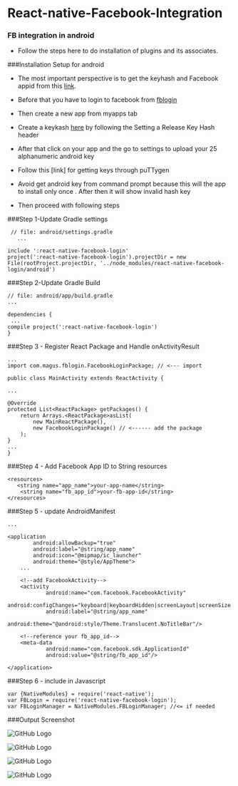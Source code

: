  # React-native-Facebook-Integration

### FB integration in android

* Follow the steps here to  do installation of plugins and its associates.

###Installation Setup for android 

* The most important perspective is to get the keyhash and Facebook appid from this [link](https://developers.facebook.com).
 
* Before that you have to login to facebook from [fblogin](https://www.facebook.com/login.php?next=https%3A%2F%2Fwww.facebook.com%2F)

* Then create a new  app from myapps tab

* Create a keykash [here](https://developers.facebook.com/docs/android/getting-started) by following the Setting a Release Key Hash header

* After that click on your app and the go to settings to upload your 25 alphanumeric android key

* Follow this [link] for getting keys through puTTygen

* Avoid get android key from command prompt because this will the app to install only once . After then it will show invalid hash key

* Then proceed with following steps

###Step 1-Update Gradle settings


     // file: android/settings.gradle
       ...

    include ':react-native-facebook-login'
    project(':react-native-facebook-login').projectDir = new File(rootProject.projectDir, '../node_modules/react-native-facebook-login/android')

###Step 2-Update Gradle Build

    // file: android/app/build.gradle
    ...

    dependencies {
     ...
    compile project(':react-native-facebook-login')
    }
 
###Step 3 - Register React Package and Handle onActivityResult    

    ...
    import com.magus.fblogin.FacebookLoginPackage; // <--- import

    public class MainActivity extends ReactActivity {

    ...

    @Override
    protected List<ReactPackage> getPackages() {
        return Arrays.<ReactPackage>asList(
            new MainReactPackage(),
            new FacebookLoginPackage() // <------ add the package
        );
    }
    ...
    }

###Step 4 - Add Facebook App ID to String resources

    <resources>
       <string name="app_name">your-app-name</string>
        <string name="fb_app_id">your-fb-app-id</string>
    </resources>

###Step 5 - update AndroidManifest

<manifest xmlns:android="http://schemas.android.com/apk/res/android"
          package="com.your.app.namespace">

    ...

    <application
            android:allowBackup="true"
            android:label="@string/app_name"
            android:icon="@mipmap/ic_launcher"
            android:theme="@style/AppTheme">
        ...

        <!--add FacebookActivity-->
        <activity
                android:name="com.facebook.FacebookActivity"
                android:configChanges="keyboard|keyboardHidden|screenLayout|screenSize|orientation"
                android:label="@string/app_name"
                android:theme="@android:style/Theme.Translucent.NoTitleBar"/>

        <!--reference your fb_app_id-->
        <meta-data
                android:name="com.facebook.sdk.ApplicationId"
                android:value="@string/fb_app_id"/>

    </application>

</manifest>

###Step 6 - include in Javascript

    var {NativeModules} = require('react-native');
    var FBLogin = require('react-native-facebook-login');
    var FBLoginManager = NativeModules.FBLoginManager; //<= if needed
    
###Output Screenshot

![GitHub Logo](/outmain.png)

![GitHub Logo](/Loginfb.png)

![GitHub Logo](/Fbauth.png)

![GitHub Logo](/Fblogout.png)


   
